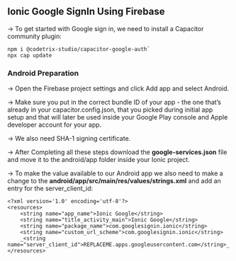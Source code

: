 ## Ionic Google SignIn Using Firebase  

-> To get started with Google sign in, we need to install a Capacitor community plugin:  
```
npm i @codetrix-studio/capacitor-google-auth`  
npx cap update  
```

### Android Preparation  
-> Open the Firebase project settings and click Add app and select Android.  

-> Make sure you put in the correct bundle ID of your app - the one that’s already in your capacitor.config.json, that you picked during initial app setup and that will later be used inside your Google Play console and Apple developer account for your app.  

-> We also need SHA-1 signing certificate.  

-> After Completing all these steps download the **google-services.json** file and move it to the android/app folder inside your Ionic project.  

-> To make the value available to our Android app we also need to make a change to the **android/app/src/main/res/values/strings.xml** and add an entry for the server_client_id:
```
<?xml version='1.0' encoding='utf-8'?>
<resources>
    <string name="app_name">Ionic Google</string>
    <string name="title_activity_main">Ionic Google</string>
    <string name="package_name">com.googlesignin.ionic</string>
    <string name="custom_url_scheme">com.googlesignin.ionic</string>
    _<string name="server_client_id">REPLACEME.apps.googleusercontent.com</string>_
</resources>
```